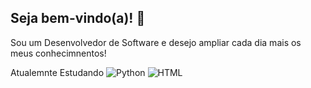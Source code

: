 ## Seja bem-vindo(a)! 👋

Sou um Desenvolvedor de Software e desejo ampliar cada dia mais os meus conhecimnentos!


Atualemnte Estudando
![Python](https://img.shields.io/badge/-Python-3776AB?logo=python&logoColor=white&style=for-the-badge)
![HTML](https://www.vandelaydesign.com/wp-content/uploads/html5-tutorials-learn.png)

<!--
**HenriqueStudant/HenriqueStudant** is a ✨ _special_ ✨ repository because its `README.md` (this file) appears on your GitHub profile.

Here are some ideas to get you started:

- 🔭 I’m currently working on ...
- 🌱 I’m currently learning ...
- 👯 I’m looking to collaborate on ...
- 🤔 I’m looking for help with ...
- 💬 Ask me about ...
- 📫 How to reach me: ...
- 😄 Pronouns: ...
- ⚡ Fun fact: ...
-->
